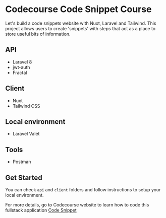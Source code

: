 # Codecourse Code Snippet Course

Let's build a code snippets website with Nuxt, Laravel and Tailwind. This project allows users to create 'snippets' with steps that act as a place to store useful bits of information.

## API

- Laravel 8
- jwt-auth
- Fractal

## Client

- Nuxt
- Tailwind CSS

## Local environment

- Laravel Valet

## Tools

- Postman

## Get Started

You can check `api` and `client` folders and follow instructions to setup your local environment.

For more details, go to Codecourse website to learn how to code this fullstack application [Code Snippet](https://codecourse.com/courses/build-a-code-snippet-website-with-me)
